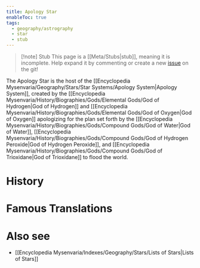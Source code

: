 ```yaml
---
title: Apology Star
enableToc: true
tags:
  - geography/astrography
  - star
  - stub
---
```


> [!note] Stub
> This page is a [[Meta/Stubs|stub]], meaning it is incomplete. Help expand it by commenting or create a new [issue](https://github.com/RagtimeGal/quartz--encyclopedia-mysenvaria/issues/new/choose) on the git!

The Apology Star is the host of the [[Encyclopedia Mysenvaria/Geography/Stars/Star Systems/Apology System|Apology System]], created by the [[Encyclopedia Mysenvaria/History/Biographies/Gods/Elemental Gods/God of Hydrogen|God of Hydrogen]] and [[Encyclopedia Mysenvaria/History/Biographies/Gods/Elemental Gods/God of Oxygen|God of Oxygen]] apologizing for the plan set forth by the [[Encyclopedia Mysenvaria/History/Biographies/Gods/Compound Gods/God of Water|God of Water]], [[Encyclopedia Mysenvaria/History/Biographies/Gods/Compound Gods/God of Hydrogen Peroxide|God of Hydrogen Peroxide]], and [[Encyclopedia Mysenvaria/History/Biographies/Gods/Compound Gods/God of Trioxidane|God of Trioxidane]] to flood the world.
# History

# Famous Translations

# Also see
- [[Encyclopedia Mysenvaria/Indexes/Geography/Stars/Lists of Stars|Lists of Stars]]
